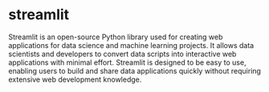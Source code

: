 # streamlit 
Streamlit is an open-source Python library used for creating web applications for data science and machine learning projects. It allows data scientists and developers to convert data scripts into interactive web applications with minimal effort. Streamlit is designed to be easy to use, enabling users to build and share data applications quickly without requiring extensive web development knowledge.
